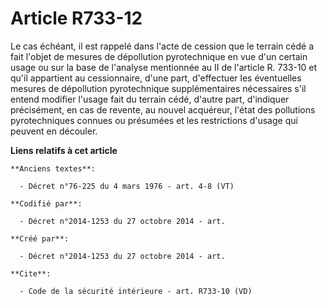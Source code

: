 # Article R733-12

Le cas échéant, il est rappelé dans l'acte de cession que le terrain cédé a fait l'objet de mesures de dépollution
pyrotechnique en vue d'un certain usage ou sur la base de l'analyse mentionnée au II de l'article R. 733-10 et qu'il
appartient au cessionnaire, d'une part, d'effectuer les éventuelles mesures de dépollution pyrotechnique supplémentaires
nécessaires s'il entend modifier l'usage fait du terrain cédé, d'autre part, d'indiquer précisément, en cas de revente, au
nouvel acquéreur, l'état des pollutions pyrotechniques connues ou présumées et les restrictions d'usage qui peuvent en
découler.

**Liens relatifs à cet article**

	**Anciens textes**:

	  - Décret n°76-225 du 4 mars 1976 - art. 4-8 (VT)

	**Codifié par**:

	  - Décret n°2014-1253 du 27 octobre 2014 - art.

	**Créé par**:

	  - Décret n°2014-1253 du 27 octobre 2014 - art.

	**Cite**:

	  - Code de la sécurité intérieure - art. R733-10 (VD)
